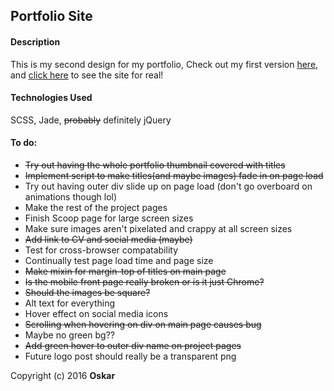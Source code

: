 ## Portfolio Site

#### Description
This is my second design for my portfolio, Check out my first version [here](https://github.com/OskarRadon/Oskar-Radon-site), and [click here](http://oskarradon.com) to see the site for real!

#### Technologies Used

SCSS, Jade, ~~probably~~ definitely jQuery

#### To do:
- ~~Try out having the whole portfolio thumbnail covered with titles~~
- ~~Implement script to make titles(and maybe images) fade in on page load~~
- Try out having outer div slide up on page load (don't go overboard on animations though lol)
- Make the rest of the project pages
- Finish Scoop page for large screen sizes
- Make sure images aren't pixelated and crappy at all screen sizes
- ~~Add link to CV and social media (maybe)~~
- Test for cross-browser compatability
- Continually test page load time and page size
- ~~Make mixin for margin-top of titles on main page~~
- ~~Is the mobile front page really broken or is it just Chrome?~~
- ~~Should the images be square?~~
- Alt text for everything
- Hover effect on social media icons
- ~~Scrolling when hovering on div on main page causes bug~~
- Maybe no green bg??
- ~~Add green hover to outer div name on project pages~~
- Future logo post should really be a transparent png

Copyright (c) 2016 **Oskar**
